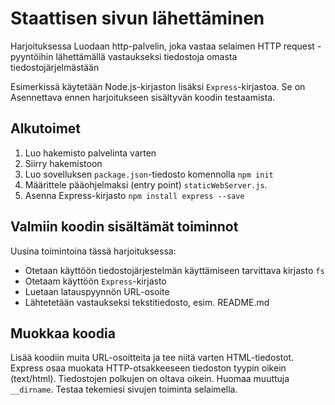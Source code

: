 # Staattisen sivun lähettäminen

Harjoituksessa Luodaan http-palvelin, joka vastaa selaimen HTTP request -pyyntöihin
lähettämällä vastaukseksi tiedostoja omasta tiedostojärjelmästään

Esimerkissä käytetään Node.js-kirjaston lisäksi `Express`-kirjastoa. Se on Asennettava
ennen harjoitukseen sisältyvän koodin testaamista.

## Alkutoimet
1. Luo hakemisto palvelinta varten
2. Siirry hakemistoon
3. Luo sovelluksen `package.json`-tiedosto komennolla `npm init`
4. Määrittele pääohjelmaksi (entry point) `staticWebServer.js`.
5. Asenna Express-kirjasto `npm install express --save`
## Valmiin koodin sisältämät toiminnot
Uusina toimintoina tässä harjoituksessa:
* Otetaan käyttöön tiedostojärjestelmän käyttämiseen tarvittava kirjasto `fs`
* Otetaam käyttöön `Express`-kirjasto
* Luetaan latauspyynnön URL-osoite
* Lähtetetään vastaukseksi tekstitiedosto, esim. README.md
## Muokkaa koodia
Lisää koodiin muita URL-osoitteita ja tee niitä varten HTML-tiedostot. Express osaa
muokata HTTP-otsakkeeseen tiedoston tyypin oikein (text/html). Tiedostojen polkujen
on oltava oikein. Huomaa muuttuja `__dirname`. Testaa tekemiesi sivujen toiminta
selaimella.

